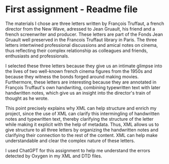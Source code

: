 # First assignment - Readme file

The materials I chose are three letters written by François Truffaut, a french director from the New Wave, adressed to Jean Gruault, his friend and a french screenwriter and producer. These letters are part of the Fonds Jean Gruault well preserved in the Francois Truffaut library in Paris. The three letters intertwined professional discussions and amical notes on cinema, thus reflecting their complex relationship as colleagues and friends, enthusiasts and professionals. 

I selected these three letters because they give us an intimate glimpse into the lives of two well-known french cinema figures from the 1950s and because they witness the bonds forged around making movies. Furthermore, these letters are interesting because they are annotated in François Truffaut's own handwriting, combining typewritten text with later handwritten notes, which give us an insight into the director's train of thought as he wrote. 

This point precisely explains why XML can help structure and enrich my project, since the use of XML can clarify this intermingling of handwritten notes and typewritten text, thereby clarifying the structure of the letter while making it explicit with the help of metadata. Thus, XML allows us to give structure to all three letters by organizing the handwritten notes and clarifying their connection to the rest of the content. XML can help make understandable and clear the complex nature of these letters. 

I used ChatGPT for this assignment to help me understand the errors detected by Oxygen in my XML and DTD files. 
